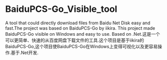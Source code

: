 # BaiduPCS-Go_Visible_tool
A tool that could directly download files from Baidu Net Disk easy and fast.The project was based on BaiduPCS-Go by iikira. This project made BaiduPCS-Go visible on Windows and easy to use. Based on .Net.这是一个可以更简单、快速的从百度网盘下载文件的工具.这个项目是基于iikira的BaiduPCS-Go,这个项目使BaiduPCS-Go在Windows上变得可视化以及更容易操作.基于.Net开发.
